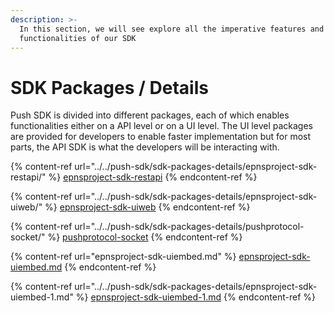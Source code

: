 ```yaml
---
description: >-
  In this section, we will see explore all the imperative features and
  functionalities of our SDK
---
```


# SDK Packages / Details

Push SDK is divided into different packages, each of which enables functionalities either on a API level or on a UI level. The UI level packages are provided for developers to enable faster implementation but for most parts, the API SDK is what the developers will be interacting with.

{% content-ref url="../../push-sdk/sdk-packages-details/epnsproject-sdk-restapi/" %}
[epnsproject-sdk-restapi](../../push-sdk/sdk-packages-details/epnsproject-sdk-restapi/)
{% endcontent-ref %}

{% content-ref url="../../push-sdk/sdk-packages-details/epnsproject-sdk-uiweb/" %}
[epnsproject-sdk-uiweb](../../push-sdk/sdk-packages-details/epnsproject-sdk-uiweb/)
{% endcontent-ref %}

{% content-ref url="../../push-sdk/sdk-packages-details/pushprotocol-socket/" %}
[pushprotocol-socket](../../push-sdk/sdk-packages-details/pushprotocol-socket/)
{% endcontent-ref %}

{% content-ref url="epnsproject-sdk-uiembed.md" %}
[epnsproject-sdk-uiembed.md](epnsproject-sdk-uiembed.md)
{% endcontent-ref %}

{% content-ref url="../../push-sdk/sdk-packages-details/epnsproject-sdk-uiembed-1.md" %}
[epnsproject-sdk-uiembed-1.md](../../push-sdk/sdk-packages-details/epnsproject-sdk-uiembed-1.md)
{% endcontent-ref %}

&#x20;
